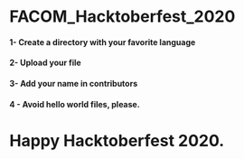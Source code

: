 # FACOM_Hacktoberfest_2020

<h4> 1- Create a directory with your favorite language</h4>

 <h4>2- Upload your file</h4>
 <h4>3- Add your name in contributors</h4>
 <h4>4 - Avoid hello world files, please.</h4>

# Happy Hacktoberfest 2020.


